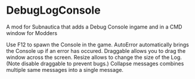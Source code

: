 # DebugLogConsole
A mod for Subnautica that adds a Debug Console ingame and in a CMD window for Modders

Use F12 to spawn the Console in the game.
AutoError automatically brings the Console up if an error has occured.
Draggable allows you to drag the window across the screen.
Resize allows to change the size of the Log. (Note disable draggable to prevent bugs.)
Collapse messages combines multiple same messages into a single message.
